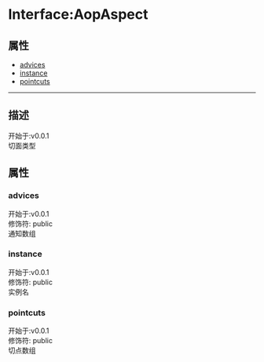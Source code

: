 # Interface:AopAspect
## 属性
+ [advices](#PROP_advices)
+ [instance](#PROP_instance)
+ [pointcuts](#PROP_pointcuts)
  
---
## 描述
<font class="since">开始于:v0.0.1</font>  
切面类型  
## 属性
### <a id="PROP_advices">advices</a>
<font class="since">开始于:v0.0.1</font>  
修饰符: <font class="modifier">public</font>  
通知数组  
### <a id="PROP_instance">instance</a>
<font class="since">开始于:v0.0.1</font>  
修饰符: <font class="modifier">public</font>  
实例名  
### <a id="PROP_pointcuts">pointcuts</a>
<font class="since">开始于:v0.0.1</font>  
修饰符: <font class="modifier">public</font>  
切点数组  
